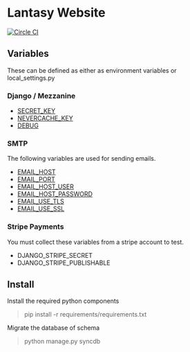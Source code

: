 # Lantasy Website
[![Circle CI](https://circleci.com/gh/BCGamer/website/tree/master.svg?style=shield)](https://circleci.com/gh/BCGamer/website/tree/master)

## Variables
These can be defined as either as environment variables or local_settings.py

### Django / Mezzanine
* [SECRET_KEY](https://docs.djangoproject.com/en/1.8/ref/settings/#secret-key)
* [NEVERCACHE_KEY](https://github.com/stephenmcd/mezzanine/issues/802)
* [DEBUG](https://docs.djangoproject.com/en/1.8/ref/settings/#debug)

### SMTP
The following variables are used for sending emails.
* [EMAIL_HOST](https://docs.djangoproject.com/en/1.8/ref/settings/#email-host)
* [EMAIL_PORT](https://docs.djangoproject.com/en/1.8/ref/settings/#email-port)
* [EMAIL_HOST_USER](https://docs.djangoproject.com/en/1.8/ref/settings/#email-host-user)
* [EMAIL_HOST_PASSWORD](https://docs.djangoproject.com/en/1.8/ref/settings/#email-host-password)
* [EMAIL_USE_TLS](https://docs.djangoproject.com/en/1.8/ref/settings/#email-use-tls)
* [EMAIL_USE_SSL](https://docs.djangoproject.com/en/1.8/ref/settings/#email-use-ssl)

### Stripe Payments
You must collect these variables from a stripe account to test.
* DJANGO_STRIPE_SECRET
* DJANGO_STRIPE_PUBLISHABLE

## Install
Install the required python components
> pip install -r requirements/requirements.txt

Migrate the database of schema
> python manage.py syncdb


